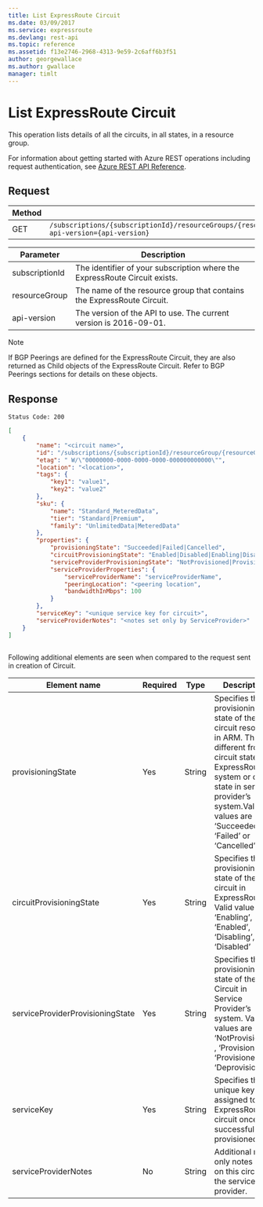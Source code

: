 ```yaml
---
title: List ExpressRoute Circuit
ms.date: 03/09/2017
ms.service: expressroute
ms.devlang: rest-api
ms.topic: reference
ms.assetid: f13e2746-2968-4313-9e59-2c6aff6b3f51
author: georgewallace
ms.author: gwallace
manager: timlt
---
```

# List ExpressRoute Circuit
This operation lists details of all the circuits, in all states, in a resource group.  

For information about getting started with Azure REST operations including request authentication, see [Azure REST API Reference](../../index.md).
## Request  
  
|Method|Request URI|  
|------------|-----------------|  
|GET|`/subscriptions/{subscriptionId}/resourceGroups/{resourceGroupName}/providers/Microsoft.Network/expressRouteCircuits?api-version={api-version}`|  

| Parameter | Description |
| --------- | ----------- |
| subscriptionId | The identifier of your subscription where the ExpressRoute Circuit exists. |
| resourceGroup | The name of the resource group that contains the ExpressRoute Circuit. |
| api-version | The version of the API to use. The current version is 2016-09-01. |

> [!NOTE]
>  If BGP Peerings are defined for the ExpressRoute Circuit, they are also returned as Child objects of the ExpressRoute Circuit. Refer to BGP Peerings sections for details on these objects.  
  
## Response  
 `Status Code: 200`  
  
```json  
[  
    {  
        "name": "<circuit name>",  
        "id": "/subscriptions/{subscriptionId}/resourceGroup/{resourceGroupName}/providers/Microsoft.Network/expressRouteCircuits/{circuitName}",  
        "etag": " W/\"00000000-0000-0000-0000-000000000000\"",  
        "location": "<location>",  
        "tags": {  
            "key1": "value1",  
            "key2": "value2"  
        },  
        "sku": {  
            "name": "Standard_MeteredData",  
            "tier": "Standard|Premium",  
            "family": "UnlimitedData|MeteredData"  
        },  
        "properties": {  
            "provisioningState": "Succeeded|Failed|Cancelled",  
            "circuitProvisioningState": "Enabled|Disabled|Enabling|Disabling",  
            "serviceProviderProvisioningState": "NotProvisioned|Provisioning|Provisioned|Deprovisioning",  
            "serviceProviderProperties": {  
                "serviceProviderName": "serviceProviderName",  
                "peeringLocation": "<peering location",  
                "bandwidthInMbps": 100  
            }  
        },  
        "serviceKey": "<unique service key for circuit>",  
        "serviceProviderNotes": "<notes set only by ServiceProvider>"  
    }  
]  
  
```  
  
 Following additional elements are seen when compared to the request sent in creation of Circuit.  
  
|Element name|Required|Type|Description|  
|------------------|--------------|----------|-----------------|  
|provisioningState|Yes|String|Specifies the provisioning state of the circuit resource in ARM. This is different from circuit state in ExpressRoute system or circuit state in service provider’s system.Valid values are ‘Succeeded’, ‘Failed’ or ‘Cancelled’|  
|circuitProvisioningState|Yes|String|Specifies the provisioning state of the circuit in ExpressRoute. Valid values are ‘Enabling’, ‘Enabled’, ‘Disabling’, ‘Disabled’|  
|serviceProviderProvisioningState|Yes|String|Specifies the provisioning state of the Circuit in Service Provider’s system. Valid values are ‘NotProvisioned’ , ‘Provisioning’, ‘Provisioned’, ‘Deprovisioning’.|  
|serviceKey|Yes|String|Specifies the unique key assigned to the ExpressRoute circuit once successfully provisioned.|  
|serviceProviderNotes|No|String|Additional read only notes set on this circuit by the service provider.|